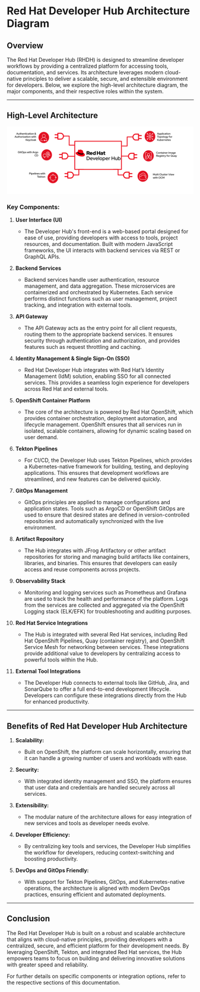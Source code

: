 # Red Hat Developer Hub Architecture Diagram

## Overview

The Red Hat Developer Hub (RHDH) is designed to streamline developer workflows by providing a centralized platform for accessing tools, documentation, and services. Its architecture leverages modern cloud-native principles to deliver a scalable, secure, and extensible environment for developers. Below, we explore the high-level architecture diagram, the major components, and their respective roles within the system.

---

## High-Level Architecture

![Architecture Diagram](./rhdh-architecture-diagram.png)

### Key Components:

1. **User Interface (UI)**
   - The Developer Hub's front-end is a web-based portal designed for ease of use, providing developers with access to tools, project resources, and documentation. Built with modern JavaScript frameworks, the UI interacts with backend services via REST or GraphQL APIs.

2. **Backend Services**
   - Backend services handle user authentication, resource management, and data aggregation. These microservices are containerized and orchestrated by Kubernetes. Each service performs distinct functions such as user management, project tracking, and integration with external tools.

3. **API Gateway**
   - The API Gateway acts as the entry point for all client requests, routing them to the appropriate backend services. It ensures security through authentication and authorization, and provides features such as request throttling and caching.

4. **Identity Management & Single Sign-On (SSO)**
   - Red Hat Developer Hub integrates with Red Hat’s Identity Management (IdM) solution, enabling SSO for all connected services. This provides a seamless login experience for developers across Red Hat and external tools.

5. **OpenShift Container Platform**
   - The core of the architecture is powered by Red Hat OpenShift, which provides container orchestration, deployment automation, and lifecycle management. OpenShift ensures that all services run in isolated, scalable containers, allowing for dynamic scaling based on user demand.

6. **Tekton Pipelines**
   - For CI/CD, the Developer Hub uses Tekton Pipelines, which provides a Kubernetes-native framework for building, testing, and deploying applications. This ensures that development workflows are streamlined, and new features can be delivered quickly.

7. **GitOps Management**
   - GitOps principles are applied to manage configurations and application states. Tools such as ArgoCD or OpenShift GitOps are used to ensure that desired states are defined in version-controlled repositories and automatically synchronized with the live environment.

8. **Artifact Repository**
   - The Hub integrates with JFrog Artifactory or other artifact repositories for storing and managing build artifacts like containers, libraries, and binaries. This ensures that developers can easily access and reuse components across projects.

9. **Observability Stack**
   - Monitoring and logging services such as Prometheus and Grafana are used to track the health and performance of the platform. Logs from the services are collected and aggregated via the OpenShift Logging stack (ELK/EFK) for troubleshooting and auditing purposes.

10. **Red Hat Service Integrations**
    - The Hub is integrated with several Red Hat services, including Red Hat OpenShift Pipelines, Quay (container registry), and OpenShift Service Mesh for networking between services. These integrations provide additional value to developers by centralizing access to powerful tools within the Hub.

11. **External Tool Integrations**
    - The Developer Hub connects to external tools like GitHub, Jira, and SonarQube to offer a full end-to-end development lifecycle. Developers can configure these integrations directly from the Hub for enhanced productivity.

---

## Benefits of Red Hat Developer Hub Architecture

1. **Scalability:**
   - Built on OpenShift, the platform can scale horizontally, ensuring that it can handle a growing number of users and workloads with ease.

2. **Security:**
   - With integrated identity management and SSO, the platform ensures that user data and credentials are handled securely across all services.

3. **Extensibility:**
   - The modular nature of the architecture allows for easy integration of new services and tools as developer needs evolve.

4. **Developer Efficiency:**
   - By centralizing key tools and services, the Developer Hub simplifies the workflow for developers, reducing context-switching and boosting productivity.

5. **DevOps and GitOps Friendly:**
   - With support for Tekton Pipelines, GitOps, and Kubernetes-native operations, the architecture is aligned with modern DevOps practices, ensuring efficient and automated deployments.

---

## Conclusion

The Red Hat Developer Hub is built on a robust and scalable architecture that aligns with cloud-native principles, providing developers with a centralized, secure, and efficient platform for their development needs. By leveraging OpenShift, Tekton, and integrated Red Hat services, the Hub empowers teams to focus on building and delivering innovative solutions with greater speed and reliability.

For further details on specific components or integration options, refer to the respective sections of this documentation.

